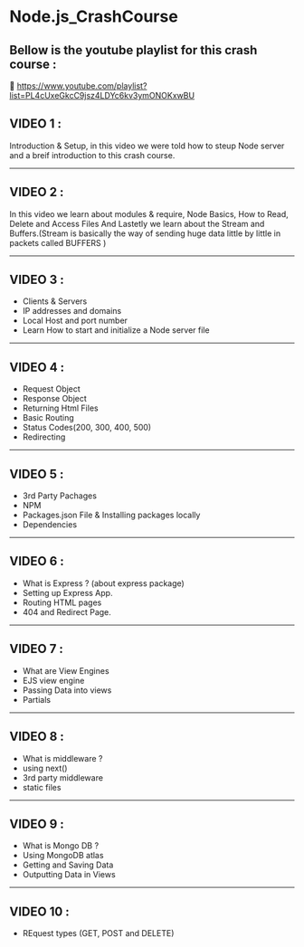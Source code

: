 # Node.js_CrashCourse

## Bellow is the youtube playlist for this crash course :

🔗 https://www.youtube.com/playlist?list=PL4cUxeGkcC9jsz4LDYc6kv3ymONOKxwBU

## VIDEO 1 : 
 Introduction & Setup, in this video we were told how to steup Node server and a breif introduction to this crash course.
____________________

## VIDEO 2 :
 In this video we learn about modules & require, Node Basics, How to Read, Delete and Access Files And Lastetly we learn about the Stream and Buffers.(Stream is basically the way of sending huge data little by little in packets called BUFFERS )
______________

## VIDEO 3 :
 * Clients & Servers
 * IP addresses and domains
 * Local Host and port number
 * Learn How to start and initialize a Node server file
_________________

## VIDEO 4 :
 * Request Object
 * Response Object
 * Returning Html Files
 * Basic Routing
 * Status Codes(200, 300, 400, 500)
 * Redirecting
_______________

## VIDEO 5 :
 * 3rd Party Pachages
 * NPM
 * Packages.json File & Installing packages locally
 * Dependencies
_________________

## VIDEO 6 : 
 * What is Express ? (about express package)
 * Setting up Express App.
 * Routing HTML pages
 * 404 and Redirect Page.
_________________

## VIDEO 7 :
 * What are View Engines
 * EJS view engine
 * Passing Data into views
 * Partials
________________

## VIDEO 8 :
 * What is middleware ?
 * using next()
 * 3rd party middleware
 * static files
_____________

## VIDEO 9 :
 * What is Mongo DB ?
 * Using MongoDB atlas
 * Getting and Saving Data
 * Outputting Data in Views
______________

## VIDEO 10 :
 * REquest types (GET, POST and DELETE)
